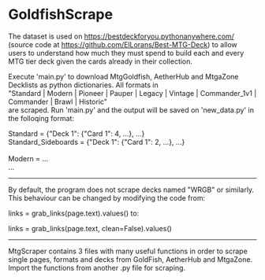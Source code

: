 # GoldfishScrape
The dataset is used on https://bestdeckforyou.pythonanywhere.com/ (source code at https://github.com/ElLorans/Best-MTG-Deck) to allow users to understand how much they must spend to build each and every MTG tier deck given the cards already in their collection.

Execute 'main.py' to download MtgGoldfish, AetherHub and MtgaZone Decklists as python dictionaries.
All formats in 
<br>
"Standard | Modern | Pioneer | Pauper | Legacy | Vintage | Commander_1v1 | Commander | Brawl | Historic"
<br> are scraped.
Run 'main.py' and the output will be saved on 'new_data.py' in the folloqing format:

Standard = {"Deck 1": {"Card 1": 4, ...}, ...} <br>
Standard_Sideboards = {"Deck 1": {"Card 1": 2, ...}, ...} <br>
<br>
Modern = ...<br>
...

---------------------------------------------------------------------------------------------------------------------------------
By default, the program does not scrape decks named "WRGB" or similarly. This behaviour can be changed by modifying the
code from:

links = grab_links(page.text).values() 
to:

links = grab_links(page.text, clean=False).values()

---------------------------------------------------------------------------------------------------------------------------------
MtgScraper contains 3 files with many useful functions in order to scrape single pages, formats and decks from GoldFish, AetherHub and MtgaZone. Import the functions from another .py file for scraping.
